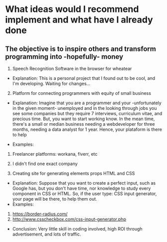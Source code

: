 # What **ideas** would I recommend implement and what have I already done

## The objective is to inspire others and transform programming into -hopefully- money

1. Speech Recognition Software in the browser for wheatear

- Explanation: This is a personal project that I found out to be cool, and I'm developing. Waiting for changes...

2. Platform for connecting programmers with equity of small business

- Explanation: Imagine that you are a programmer and your -unfortunately in the given moment- unemployed and in the looking through jobs you see some companies but they require 7 interviews, curriculum vitae, and precious time. But, you want to start working know. In the mean time, there's a small or median business needing a webdeveloper for three months, needing a data analyst for 1 year. Hence, your plataform is there to help

- Examples:

1. Freelancer platforms: workana, fiverr, etc
2. I didn't find one exact company

3. Creating site for generating elements props HTML and CSS

- Explanation: Suppose that you want to create a perfect input, such as Google has, but you don't have time, nor knowledge to study every component in CSS or HTML. So, if the user type: CSS input generator, your page will be there, to help them out.
- Examples:

1. https://border-radius.com/
2. http://www.csscheckbox.com/css-input-generator.php

- Conclusion: Very little skill in coding involved, high ROI through advertisement, and lots of traffic.

